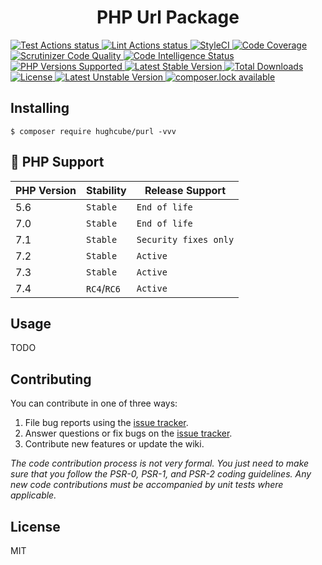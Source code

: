 <h1 align="center">PHP Url Package</h1>


<p>
    <a href="https://github.com/hughcube/purl/actions?query=workflow%3ATest">
        <img src="https://github.com/hughcube/purl/workflows/Test/badge.svg" alt="Test Actions status">
    </a>
    <a href="https://github.com/hughcube/purl/actions?query=workflow%3ALine">
        <img src="https://github.com/hughcube/purl/workflows/Lint/badge.svg" alt="Lint Actions status">
    </a>
    <a href="https://styleci.io/repos/217659566">
        <img src="https://github.styleci.io/repos/217659566/shield?branch=master" alt="StyleCI">
    </a>
    <a href="https://scrutinizer-ci.com/g/hughcube/purl/?branch=master">
        <img src="https://scrutinizer-ci.com/g/hughcube/purl/badges/coverage.png?b=master" alt="Code Coverage">
    </a>
    <a href="https://scrutinizer-ci.com/g/hughcube/purl/?branch=master">
        <img src="https://scrutinizer-ci.com/g/hughcube/purl/badges/quality-score.png?b=master" alt="Scrutinizer Code Quality">
    </a> 
    <a href="https://scrutinizer-ci.com/g/hughcube/purl/?branch=master">
        <img src="https://scrutinizer-ci.com/g/hughcube/purl/badges/code-intelligence.svg?b=master" alt="Code Intelligence Status">
    </a>        
    <a href="#tada-php-support">
        <img src="https://img.shields.io/badge/php-%3E%3D%207.0-8892BF.svg" alt="PHP Versions Supported">
    </a>
    <a href="https://packagist.org/packages/hughcube/purl">
        <img src="https://poser.pugx.org/hughcube/purl/version" alt="Latest Stable Version">
    </a>
    <a href="https://packagist.org/packages/hughcube/purl">
        <img src="https://poser.pugx.org/hughcube/purl/downloads" alt="Total Downloads">
    </a>
    <a href="https://github.com/hughcube/purl/blob/master/LICENSE">
        <img src="https://img.shields.io/badge/license-MIT-428f7e.svg" alt="License">
    </a>
    <a href="https://packagist.org/packages/hughcube/purl">
        <img src="https://poser.pugx.org/hughcube/purl/v/unstable" alt="Latest Unstable Version">
    </a>
    <a href="https://packagist.org/packages/hughcube/purl">
        <img src="https://poser.pugx.org/hughcube/purl/composerlock" alt="composer.lock available">
    </a>
</p>

## Installing

```shell
$ composer require hughcube/purl -vvv
```

## :tada: PHP Support

|PHP Version|Stability|Release Support|
|--- |--- |--- |
|5.6|`Stable`|`End of life`|
|7.0|`Stable`|`End of life`|
|7.1|`Stable`|`Security fixes only`|
|7.2|`Stable`|`Active`|
|7.3|`Stable`|`Active`|
|7.4|`RC4`/`RC6`|`Active`|


## Usage

TODO

## Contributing

You can contribute in one of three ways:

1. File bug reports using the [issue tracker](https://github.com/hughcube/purl/issues).
2. Answer questions or fix bugs on the [issue tracker](https://github.com/hughcube/purl/issues).
3. Contribute new features or update the wiki.

_The code contribution process is not very formal. You just need to make sure that you follow the PSR-0, PSR-1, and PSR-2 coding guidelines. Any new code contributions must be accompanied by unit tests where applicable._

## License

MIT
